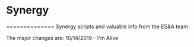 # Synergy
==============
Synergy scripts and valuable info from the ES&A team

The major changes are:
10/14/2019 - I'm Alive
